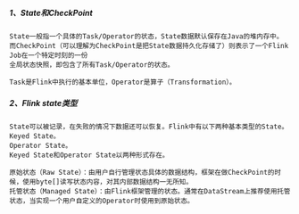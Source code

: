 
##### 1、State和CheckPoint
    State一般指一个具体的Task/Operator的状态，State数据默认保存在Java的堆内存中。
    而CheckPoint（可以理解为CheckPoint是把State数据持久化存储了）则表示了一个Flink Job在一个特定时刻的一份
    全局状态快照，即包含了所有Task/Operator的状态。
    
    Task是Flink中执行的基本单位，Operator是算子（Transformation）。

##### 2、Flink state类型
    State可以被记录，在失败的情况下数据还可以恢复。Flink中有以下两种基本类型的State。
    Keyed State。
    Operator State。
    Keyed State和Operator State以两种形式存在。

    原始状态（Raw State）：由用户自行管理状态具体的数据结构，框架在做CheckPoint的时候，使用byte[]读写状态内容，对其内部数据结构一无所知。
    托管状态（Managed State）：由Flink框架管理的状态。通常在DataStream上推荐使用托管状态，当实现一个用户自定义的Operator时使用到原始状态。

